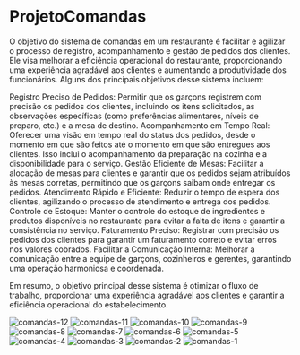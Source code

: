# ProjetoComandas
O objetivo do sistema de comandas em um restaurante é facilitar e agilizar o processo de registro, acompanhamento e gestão de pedidos dos clientes. Ele visa melhorar a eficiência operacional do restaurante, proporcionando uma experiência agradável aos clientes e aumentando a produtividade dos funcionários. Alguns dos principais objetivos desse sistema incluem:

Registro Preciso de Pedidos: Permitir que os garçons registrem com precisão os pedidos dos clientes, incluindo os itens solicitados, as observações específicas (como preferências alimentares, níveis de preparo, etc.) e a mesa de destino.
Acompanhamento em Tempo Real: Oferecer uma visão em tempo real do status dos pedidos, desde o momento em que são feitos até o momento em que são entregues aos clientes. Isso inclui o acompanhamento da preparação na cozinha e a disponibilidade para o serviço.
Gestão Eficiente de Mesas: Facilitar a alocação de mesas para clientes e garantir que os pedidos sejam atribuídos às mesas corretas, permitindo que os garçons saibam onde entregar os pedidos.
Atendimento Rápido e Eficiente: Reduzir o tempo de espera dos clientes, agilizando o processo de atendimento e entrega dos pedidos.
Controle de Estoque: Manter o controle do estoque de ingredientes e produtos disponíveis no restaurante para evitar a falta de itens e garantir a consistência no serviço.
Faturamento Preciso: Registrar com precisão os pedidos dos clientes para garantir um faturamento correto e evitar erros nos valores cobrados.
Facilitar a Comunicação Interna: Melhorar a comunicação entre a equipe de garçons, cozinheiros e gerentes, garantindo uma operação harmoniosa e coordenada.

Em resumo, o objetivo principal desse sistema é otimizar o fluxo de trabalho, proporcionar uma experiência agradável aos clientes e garantir a eficiência operacional do estabelecimento.



![comandas-12](https://github.com/user-attachments/assets/5a8248d8-8d2a-4cd5-bc32-5008e008aeeb)
![comandas-11](https://github.com/user-attachments/assets/23410db3-c54f-4b7c-aedc-933534e3753a)
![comandas-10](https://github.com/user-attachments/assets/cd2b2d2d-a218-405e-9c36-56c37523ec40)
![comandas-9](https://github.com/user-attachments/assets/86b39b96-c25c-4e27-9865-44c7b964ca4d)
![comandas-8](https://github.com/user-attachments/assets/c2f57fb9-7225-4359-b62c-e8fe5649568e)
![comandas-7](https://github.com/user-attachments/assets/d6b79dd4-ce12-4765-bb50-5a96bd8d697b)
![comandas-6](https://github.com/user-attachments/assets/cf9c6f01-6595-4b1e-b202-0e6e65027726)
![comandas-5](https://github.com/user-attachments/assets/d7422da4-6593-4cf2-b105-0c9d6a41be22)
![comandas-4](https://github.com/user-attachments/assets/2cf21788-08bf-4586-874a-664f7031f7e4)
![comandas-3](https://github.com/user-attachments/assets/3789d02c-2721-4108-9749-86a37868909b)
![comandas-2](https://github.com/user-attachments/assets/6873f8b5-361d-49e3-b513-15a9a1b51a53)
![comandas-1](https://github.com/user-attachments/assets/5376e2ef-6efa-4cbd-b660-c39fa4ee790b)
